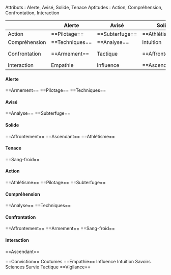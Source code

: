 Attributs : Alerte, Avisé, Solide, Tenace
Aptitudes : Action, Compréhension, Confrontation, Interaction

| |Alerte|Avisé|Solide|Tenace|
|---|---|---|---|---|
|Action|==Pilotage==|==Subterfuge==|==Athlétisme==|Vigilance|
|Compréhension|==Techniques==|==Analyse==|Intuition|Savoirs|
|Confrontation|==Armement==|Tactique|==Affrontement==|==Sang-froid==|
|Interaction|Empathie|Influence|==Ascendant==|Conviction|

#### Alerte
==Armement==
==Pilotage==
==Techniques==
#### Avisé
==Analyse==
==Subterfuge==
#### Solide
==Affrontement==
==Ascendant==
==Athlétisme==
#### Tenace
==Sang-froid==

#### Action
==Athlétisme==
==Pilotage==
==Subterfuge==
#### Compréhension
==Analyse==
==Techniques==
#### Confrontation
==Affrontement==
==Armement==
==Sang-froid==
#### Interaction
==Ascendant==

==Conviction==
Coutumes
==Empathie==
Influence
Intuition
Savoirs
Sciences
Survie
Tactique
==Vigilance==
